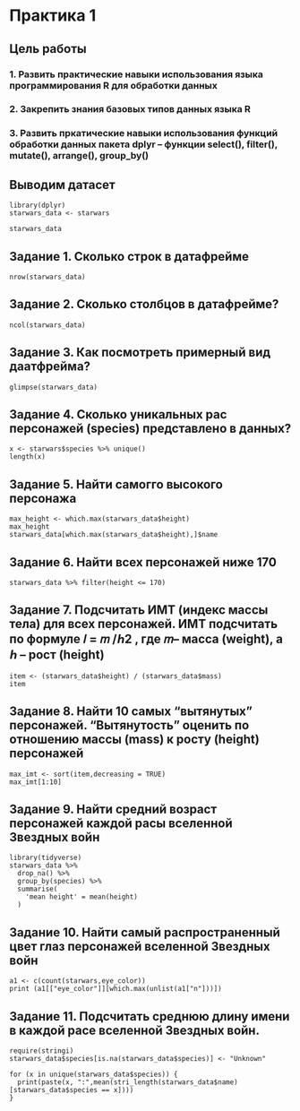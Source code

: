 
# Практика 1

## Цель работы
### 1. Развить практические навыки использования языка программирования R для обработки данных
### 2. Закрепить знания базовых типов данных языка R
### 3. Развить пркатические навыки использования функций обработки данных пакета dplyr – функции select(), filter(), mutate(), arrange(), group_by()


## Выводим датасет
```{r}
library(dplyr)
starwars_data <- starwars

starwars_data
```

## Задание 1. Сколько строк в датафрейме
```{r}
nrow(starwars_data)
```

## Задание 2. Сколько столбцов в датафрейме?
```{r}
ncol(starwars_data)
```

## Задание 3. Как посмотреть примерный вид даатфрейма?
```{r}
glimpse(starwars_data)
```

## Задание 4. Сколько уникальных рас персонажей (species) представлено в данных?
```{r}
x <- starwars$species %>% unique()
length(x)
```

## Задание 5. Найти самогго высокого персонажа
```{r}
max_height <- which.max(starwars_data$height)
max_height
starwars_data[which.max(starwars_data$height),]$name
```

## Задание 6. Найти всех персонажей ниже 170
```{r}
starwars_data %>% filter(height <= 170)
```

## Задание 7. Подсчитать ИМТ (индекс массы тела) для всех персонажей. ИМТ подсчитать по формуле 𝐼 = 𝑚 /ℎ2 , где 𝑚– масса (weight), а ℎ – рост (height)
```{r}
item <- (starwars_data$height) / (starwars_data$mass)
item

```

## Задание 8. Найти 10 самых “вытянутых” персонажей. “Вытянутость” оценить по отношению массы (mass) к росту (height) персонажей
```{r}
max_imt <- sort(item,decreasing = TRUE)
max_imt[1:10]
```

## Задание 9. Найти средний возраст персонажей каждой расы вселенной Звездных войн
```{r}
library(tidyverse)
starwars_data %>%
  drop_na() %>%
  group_by(species) %>%
  summarise(
    'mean height' = mean(height)
  )
```

## Задание 10. Найти самый распространенный цвет глаз персонажей вселенной Звездных войн
```{r}
a1 <- c(count(starwars,eye_color))
print (a1[["eye_color"]][which.max(unlist(a1["n"]))])

```

## Задание 11. Подсчитать среднюю длину имени в каждой расе вселенной Звездных войн.
```{r}
require(stringi)
starwars_data$species[is.na(starwars_data$species)] <- "Unknown"

for (x in unique(starwars_data$species)) {
  print(paste(x, ":",mean(stri_length(starwars_data$name)[starwars_data$species == x])))
}
```
